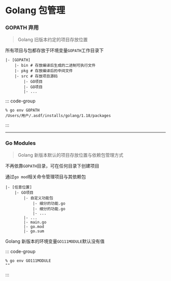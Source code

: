# Golang 包管理

### GOPATH <Badge type="warning">弃用</Badge>

> Golang 旧版本约定的项目存放位置

所有项目与包都存放于环境变量`GOPATH`工作目录下

```shell
|- [GOPATH]
    |- bin # 存放编译后生成的二进制可执行文件
    |- pkg # 存放编译后的中间文件
    |- src # 存放项目源码
        |- GO项目
        |- GO项目
        |- ...
```

::: code-group

```shell [GOPATH]
% go env GOPATH
/Users/用户/.asdf/installs/golang/1.18/packages
```

:::

---

### Go Modules

> Golang 新版本默认的项目存放位置与依赖包管理方式

不再依靠`GOPATH`目录，可在任何目录下创建项目

通过`go mod`相关命令管理项目与其依赖包

```shell
|- [任意位置]
    |- GO项目
        |- 自定义功能包
            |- 细分的功能.go
            |- 细分的功能.go
            |- ...
        |- ...
        |- main.go
        |- go.mod
        |- go.sum
```

Golang 新版本的环境变量`GO111MODULE`默认没有值

::: code-group

```shell [GO111MODULE]
% go env GO111MODULE
""
```

:::
